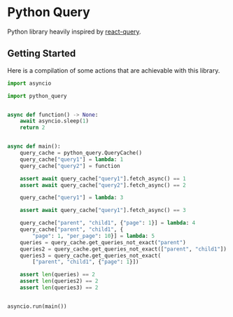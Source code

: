 # Python Query

Python library heavily inspired by [react-query](https://tanstack.com/query/v4/).

## Getting Started

Here is a compilation of some actions that are achievable with this library.

```python
import asyncio

import python_query


async def function() -> None:
    await asyncio.sleep(1)
    return 2


async def main():
    query_cache = python_query.QueryCache()
    query_cache["query1"] = lambda: 1
    query_cache["query2"] = function

    assert await query_cache["query1"].fetch_async() == 1
    assert await query_cache["query2"].fetch_async() == 2

    query_cache["query1"] = lambda: 3

    assert await query_cache["query1"].fetch_async() == 3

    query_cache["parent", "child1", {"page": 1}] = lambda: 4
    query_cache["parent", "child1", {
        "page": 1, "per_page": 10}] = lambda: 5
    queries = query_cache.get_queries_not_exact("parent")
    queries2 = query_cache.get_queries_not_exact(["parent", "child1"])
    queries3 = query_cache.get_queries_not_exact(
        ["parent", "child1", {"page": 1}])

    assert len(queries) == 2
    assert len(queries2) == 2
    assert len(queries3) == 2


asyncio.run(main())
```
